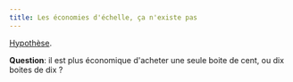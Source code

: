 ```yaml
---
title: Les économies d'échelle, ça n'existe pas
---
```


[Hypothèse](http://farm4.static.flickr.com/3231/3146533029_71e764e6b0_o.png).

**Question**: il est plus économique d'acheter une seule boite de cent, ou dix boites de dix ?

